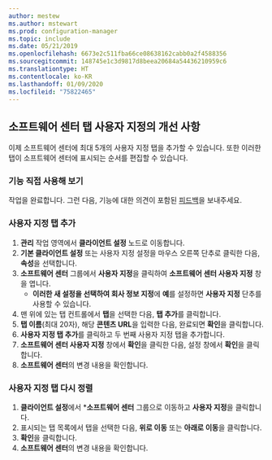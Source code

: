 ```yaml
---
author: mestew
ms.author: mstewart
ms.prod: configuration-manager
ms.topic: include
ms.date: 05/21/2019
ms.openlocfilehash: 6673e2c511fba66ce08638162cabb0a2f4588356
ms.sourcegitcommit: 148745e1c3d9817d8beea20684a54436210959c6
ms.translationtype: HT
ms.contentlocale: ko-KR
ms.lasthandoff: 01/09/2020
ms.locfileid: "75822465"
---
```

## <a name="improvements-to-software-center-tab-customizations"></a>소프트웨어 센터 탭 사용자 지정의 개선 사항
<!--4063773-->
이제 소프트웨어 센터에 최대 5개의 사용자 지정 탭을 추가할 수 있습니다. 또한 이러한 탭이 소프트웨어 센터에 표시되는 순서를 편집할 수 있습니다.

### <a name="try-it-out"></a>기능 직접 사용해 보기

작업을 완료합니다. 그런 다음, 기능에 대한 의견이 포함된 [피드백](/sccm/core/understand/find-help#product-feedback)을 보내주세요.

### <a name="add-custom-tabs"></a>사용자 지정 탭 추가

1. **관리** 작업 영역에서 **클라이언트 설정** 노드로 이동합니다. 
1. **기본 클라이언트 설정** 또는 사용자 지정 설정을 마우스 오른쪽 단추로 클릭한 다음, **속성**을 선택합니다.
1. **소프트웨어 센터** 그룹에서 **사용자 지정**을 클릭하여 **소프트웨어 센터 사용자 지정** 창을 엽니다.
   - **이러한 새 설정을 선택하여 회사 정보 지정**에 **예**를 설정하면 **사용자 지정** 단추를 사용할 수 있습니다.
1. 맨 위에 있는 탭 컨트롤에서 **탭**을 선택한 다음, **탭 추가**를 클릭합니다.
1. **탭 이름**(최대 20자), 해당 **콘텐츠 URL**을 입력한 다음, 완료되면 **확인**을 클릭합니다.
1. **사용자 지정 탭 추가**를 클릭하고 두 번째 사용자 지정 탭을 추가합니다.
1. **소프트웨어 센터 사용자 지정** 창에서 **확인**을 클릭한 다음, 설정 창에서 **확인**을 클릭합니다.  
1. **소프트웨어 센터**의 변경 내용을 확인합니다.

### <a name="reorder-custom-tabs"></a>사용자 지정 탭 다시 정렬

1. **클라이언트 설정**에서 ***소프트웨어 센터** 그룹으로 이동하고 **사용자 지정**을 클릭합니다.
1. 표시되는 탭 목록에서 탭을 선택한 다음, **위로 이동** 또는 **아래로 이동**을 클릭합니다.
1. **확인**을 클릭합니다.
1. **소프트웨어 센터**의 변경 내용을 확인합니다.
